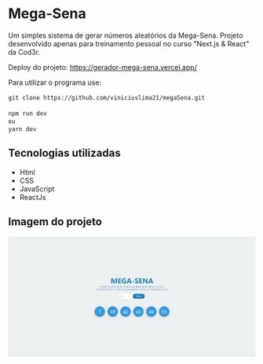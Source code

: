 # Mega-Sena
Um simples sistema de gerar números aleatórios da Mega-Sena. Projeto desenvolvido apenas para treinamento pessoal no curso "Next.js & React" da Cod3r.

Deploy do projeto: https://gerador-mega-sena.vercel.app/

Para utilizar o programa use: 

```
git clone https://github.com/viniciuslima21/megaSena.git

npm run dev
ou
yarn dev
```

## Tecnologias utilizadas
* Html
* CSS
* JavaScript
* ReactJs

## Imagem do projeto
![Projeto](./project.png)

